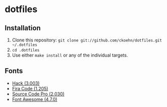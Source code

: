 # dotfiles

## Installation
1. Clone this repository: `git clone git://github.com/ckoehn/dotfiles.git ~/.dotfiles`
2. `cd .dotfiles`
3. Use either `make install` or any of the individual targets.

## Fonts
* [Hack (3.003)](https://github.com/source-foundry/Hack)
* [Fira Code (1.205)](https://github.com/tonsky/FiraCode)
* [Source Code Pro (2.030)](https://github.com/adobe-fonts/source-code-pro)
* [Font Awesome (4.7.0)](https://fontawesome.com/v4.7.0/)
